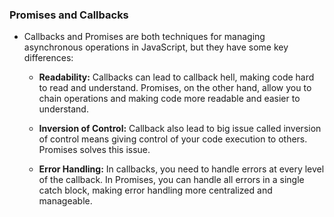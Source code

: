 ### Promises and Callbacks

- Callbacks and Promises are both techniques for managing asynchronous operations in JavaScript, but they have some key differences:
   
   * <b>Readability:</b> Callbacks can lead to callback hell, making code hard to read and understand. Promises, on the other hand, allow you to chain operations and making code more readable and easier to understand.

   * <b>Inversion of Control:</b> Callback also lead to big issue called inversion of control means giving control of your code execution to others. Promises solves this issue.

   * <b>Error Handling:</b>  In callbacks, you need to handle errors at every level of the callback. In Promises, you can handle all errors in a single catch block, making error handling more centralized and manageable.